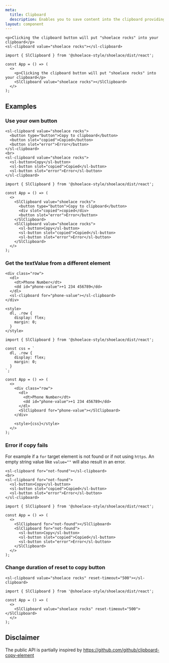 ```yaml
---
meta:
  title: Clipboard
  description: Enables you to save content into the clipboard providing visual feedback.
layout: component
---
```


```html:preview
<p>Clicking the clipboard button will put "shoelace rocks" into your clipboard</p>
<sl-clipboard value="shoelace rocks"></sl-clipboard>
```

```jsx:react
import { SlClipboard } from '@shoelace-style/shoelace/dist/react';

const App = () => (
  <>
    <p>Clicking the clipboard button will put "shoelace rocks" into your clipboard</p>
    <SlClipboard value="shoelace rocks"></SlClipboard>
  </>
);
```

## Examples

### Use your own button

```html:preview
<sl-clipboard value="shoelace rocks">
  <button type="button">Copy to clipboard</button>
  <button slot="copied">Copied</button>
  <button slot="error">Error</button>
</sl-clipboard>
<br>
<sl-clipboard value="shoelace rocks">
  <sl-button>Copy</sl-button>
  <sl-button slot="copied">Copied</sl-button>
  <sl-button slot="error">Error</sl-button>
</sl-clipboard>
```

```jsx:react
import { SlClipboard } from '@shoelace-style/shoelace/dist/react';

const App = () => (
  <>
    <SlClipboard value="shoelace rocks">
      <button type="button">Copy to clipboard</button>
      <div slot="copied">copied</div>
      <button slot="error">Error</button>
    </SlClipboard>
    <SlClipboard value="shoelace rocks">
      <sl-button>Copy</sl-button>
      <sl-button slot="copied">Copied</sl-button>
      <sl-button slot="error">Error</sl-button>
    </SlClipboard>
  </>
);
```

### Get the textValue from a different element

```html:preview
<div class="row">
  <dl>
    <dt>Phone Number</dt>
    <dd id="phone-value">+1 234 456789</dd>
  </dl>
  <sl-clipboard for="phone-value"></sl-clipboard>
</div>

<style>
  dl, .row {
    display: flex;
    margin: 0;
  }
</style>
```

```jsx:react
import { SlClipboard } from '@shoelace-style/shoelace/dist/react';

const css = `
  dl, .row {
    display: flex;
    margin: 0;
  }
`;

const App = () => (
  <>
    <div class="row">
      <dl>
        <dt>Phone Number</dt>
        <dd id="phone-value">+1 234 456789</dd>
      </dl>
      <SlClipboard for="phone-value"></SlClipboard>
    </div>

    <style>{css}</style>
  </>
);
```

### Error if copy fails

For example if a `for` target element is not found or if not using `https`.
An empty string value like `value=""` will also result in an error.

```html:preview
<sl-clipboard for="not-found"></sl-clipboard>
<br>
<sl-clipboard for="not-found">
  <sl-button>Copy</sl-button>
  <sl-button slot="copied">Copied</sl-button>
  <sl-button slot="error">Error</sl-button>
</sl-clipboard>
```

```jsx:react
import { SlClipboard } from '@shoelace-style/shoelace/dist/react';

const App = () => (
  <>
    <SlClipboard for="not-found"></SlClipboard>
    <SlClipboard for="not-found">
      <sl-button>Copy</sl-button>
      <sl-button slot="copied">Copied</sl-button>
      <sl-button slot="error">Error</sl-button>
    </SlClipboard>
  </>
);
```

### Change duration of reset to copy button

```html:preview
<sl-clipboard value="shoelace rocks" reset-timeout="500"></sl-clipboard>
```

```jsx:react
import { SlClipboard } from '@shoelace-style/shoelace/dist/react';

const App = () => (
  <>
    <SlClipboard value="shoelace rocks" reset-timeout="500"></SlClipboard>
  </>
);
```

## Disclaimer

The public API is partially inspired by https://github.com/github/clipboard-copy-element

